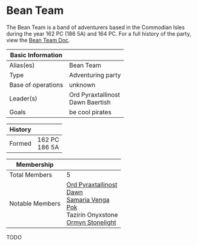 # Bean Team

The Bean Team is a band of adventurers based in the Commodian Isles during the year 162 PC (186 5A) and 164 PC. For a full history of the party, view the [Bean Team Doc](https://docs.google.com/document/d/1ummvMNLq5VZ7_VygZOAgWd8k-lEXE6Xtnl1r-1Vrxug).

| Basic Information | |
| - | - |
| Alias(es) | Bean Team |
| Type | Adventuring party |
| Base of operations | unknown |
| Leader(s) | Ord Pyraxtallinost<br>Dawn Baertish |
| Goals | be cool pirates |

| History | |
| - | - |
| Formed | 162 PC<br>186 5A |

| Membership | |
| - | - |
| Total Members | 5 |
| Notable Members | [Ord Pyraxtallinost](ord.md)<br>[Dawn](dawn.md)<br>[Samaria Venga](samaria.md)<br>[Pok](pok.md)<br>Tazirin Onyxstone<br>[Ormyn Stonelight](ormyn.md) |

TODO

